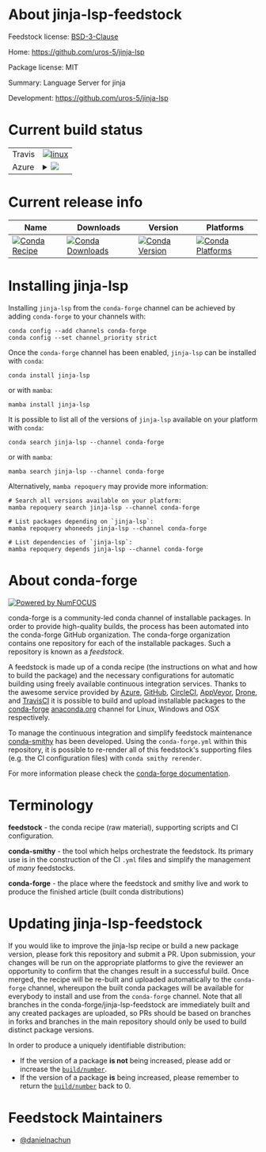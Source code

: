 About jinja-lsp-feedstock
=========================

Feedstock license: [BSD-3-Clause](https://github.com/conda-forge/jinja-lsp-feedstock/blob/main/LICENSE.txt)

Home: https://github.com/uros-5/jinja-lsp

Package license: MIT

Summary: Language Server for jinja

Development: https://github.com/uros-5/jinja-lsp

Current build status
====================


<table><tr>
    <td>Travis</td>
    <td>
      <a href="https://app.travis-ci.com/conda-forge/jinja-lsp-feedstock">
        <img alt="linux" src="https://img.shields.io/travis/com/conda-forge/jinja-lsp-feedstock/main.svg?label=Linux">
      </a>
    </td>
  </tr>
    
  <tr>
    <td>Azure</td>
    <td>
      <details>
        <summary>
          <a href="https://dev.azure.com/conda-forge/feedstock-builds/_build/latest?definitionId=23707&branchName=main">
            <img src="https://dev.azure.com/conda-forge/feedstock-builds/_apis/build/status/jinja-lsp-feedstock?branchName=main">
          </a>
        </summary>
        <table>
          <thead><tr><th>Variant</th><th>Status</th></tr></thead>
          <tbody><tr>
              <td>linux_64</td>
              <td>
                <a href="https://dev.azure.com/conda-forge/feedstock-builds/_build/latest?definitionId=23707&branchName=main">
                  <img src="https://dev.azure.com/conda-forge/feedstock-builds/_apis/build/status/jinja-lsp-feedstock?branchName=main&jobName=linux&configuration=linux%20linux_64_" alt="variant">
                </a>
              </td>
            </tr><tr>
              <td>linux_aarch64</td>
              <td>
                <a href="https://dev.azure.com/conda-forge/feedstock-builds/_build/latest?definitionId=23707&branchName=main">
                  <img src="https://dev.azure.com/conda-forge/feedstock-builds/_apis/build/status/jinja-lsp-feedstock?branchName=main&jobName=linux&configuration=linux%20linux_aarch64_" alt="variant">
                </a>
              </td>
            </tr><tr>
              <td>linux_ppc64le</td>
              <td>
                <a href="https://dev.azure.com/conda-forge/feedstock-builds/_build/latest?definitionId=23707&branchName=main">
                  <img src="https://dev.azure.com/conda-forge/feedstock-builds/_apis/build/status/jinja-lsp-feedstock?branchName=main&jobName=linux&configuration=linux%20linux_ppc64le_" alt="variant">
                </a>
              </td>
            </tr><tr>
              <td>osx_64</td>
              <td>
                <a href="https://dev.azure.com/conda-forge/feedstock-builds/_build/latest?definitionId=23707&branchName=main">
                  <img src="https://dev.azure.com/conda-forge/feedstock-builds/_apis/build/status/jinja-lsp-feedstock?branchName=main&jobName=osx&configuration=osx%20osx_64_" alt="variant">
                </a>
              </td>
            </tr><tr>
              <td>osx_arm64</td>
              <td>
                <a href="https://dev.azure.com/conda-forge/feedstock-builds/_build/latest?definitionId=23707&branchName=main">
                  <img src="https://dev.azure.com/conda-forge/feedstock-builds/_apis/build/status/jinja-lsp-feedstock?branchName=main&jobName=osx&configuration=osx%20osx_arm64_" alt="variant">
                </a>
              </td>
            </tr><tr>
              <td>win_64</td>
              <td>
                <a href="https://dev.azure.com/conda-forge/feedstock-builds/_build/latest?definitionId=23707&branchName=main">
                  <img src="https://dev.azure.com/conda-forge/feedstock-builds/_apis/build/status/jinja-lsp-feedstock?branchName=main&jobName=win&configuration=win%20win_64_" alt="variant">
                </a>
              </td>
            </tr>
          </tbody>
        </table>
      </details>
    </td>
  </tr>
</table>

Current release info
====================

| Name | Downloads | Version | Platforms |
| --- | --- | --- | --- |
| [![Conda Recipe](https://img.shields.io/badge/recipe-jinja--lsp-green.svg)](https://anaconda.org/conda-forge/jinja-lsp) | [![Conda Downloads](https://img.shields.io/conda/dn/conda-forge/jinja-lsp.svg)](https://anaconda.org/conda-forge/jinja-lsp) | [![Conda Version](https://img.shields.io/conda/vn/conda-forge/jinja-lsp.svg)](https://anaconda.org/conda-forge/jinja-lsp) | [![Conda Platforms](https://img.shields.io/conda/pn/conda-forge/jinja-lsp.svg)](https://anaconda.org/conda-forge/jinja-lsp) |

Installing jinja-lsp
====================

Installing `jinja-lsp` from the `conda-forge` channel can be achieved by adding `conda-forge` to your channels with:

```
conda config --add channels conda-forge
conda config --set channel_priority strict
```

Once the `conda-forge` channel has been enabled, `jinja-lsp` can be installed with `conda`:

```
conda install jinja-lsp
```

or with `mamba`:

```
mamba install jinja-lsp
```

It is possible to list all of the versions of `jinja-lsp` available on your platform with `conda`:

```
conda search jinja-lsp --channel conda-forge
```

or with `mamba`:

```
mamba search jinja-lsp --channel conda-forge
```

Alternatively, `mamba repoquery` may provide more information:

```
# Search all versions available on your platform:
mamba repoquery search jinja-lsp --channel conda-forge

# List packages depending on `jinja-lsp`:
mamba repoquery whoneeds jinja-lsp --channel conda-forge

# List dependencies of `jinja-lsp`:
mamba repoquery depends jinja-lsp --channel conda-forge
```


About conda-forge
=================

[![Powered by
NumFOCUS](https://img.shields.io/badge/powered%20by-NumFOCUS-orange.svg?style=flat&colorA=E1523D&colorB=007D8A)](https://numfocus.org)

conda-forge is a community-led conda channel of installable packages.
In order to provide high-quality builds, the process has been automated into the
conda-forge GitHub organization. The conda-forge organization contains one repository
for each of the installable packages. Such a repository is known as a *feedstock*.

A feedstock is made up of a conda recipe (the instructions on what and how to build
the package) and the necessary configurations for automatic building using freely
available continuous integration services. Thanks to the awesome service provided by
[Azure](https://azure.microsoft.com/en-us/services/devops/), [GitHub](https://github.com/),
[CircleCI](https://circleci.com/), [AppVeyor](https://www.appveyor.com/),
[Drone](https://cloud.drone.io/welcome), and [TravisCI](https://travis-ci.com/)
it is possible to build and upload installable packages to the
[conda-forge](https://anaconda.org/conda-forge) [anaconda.org](https://anaconda.org/)
channel for Linux, Windows and OSX respectively.

To manage the continuous integration and simplify feedstock maintenance
[conda-smithy](https://github.com/conda-forge/conda-smithy) has been developed.
Using the ``conda-forge.yml`` within this repository, it is possible to re-render all of
this feedstock's supporting files (e.g. the CI configuration files) with ``conda smithy rerender``.

For more information please check the [conda-forge documentation](https://conda-forge.org/docs/).

Terminology
===========

**feedstock** - the conda recipe (raw material), supporting scripts and CI configuration.

**conda-smithy** - the tool which helps orchestrate the feedstock.
                   Its primary use is in the construction of the CI ``.yml`` files
                   and simplify the management of *many* feedstocks.

**conda-forge** - the place where the feedstock and smithy live and work to
                  produce the finished article (built conda distributions)


Updating jinja-lsp-feedstock
============================

If you would like to improve the jinja-lsp recipe or build a new
package version, please fork this repository and submit a PR. Upon submission,
your changes will be run on the appropriate platforms to give the reviewer an
opportunity to confirm that the changes result in a successful build. Once
merged, the recipe will be re-built and uploaded automatically to the
`conda-forge` channel, whereupon the built conda packages will be available for
everybody to install and use from the `conda-forge` channel.
Note that all branches in the conda-forge/jinja-lsp-feedstock are
immediately built and any created packages are uploaded, so PRs should be based
on branches in forks and branches in the main repository should only be used to
build distinct package versions.

In order to produce a uniquely identifiable distribution:
 * If the version of a package **is not** being increased, please add or increase
   the [``build/number``](https://docs.conda.io/projects/conda-build/en/latest/resources/define-metadata.html#build-number-and-string).
 * If the version of a package **is** being increased, please remember to return
   the [``build/number``](https://docs.conda.io/projects/conda-build/en/latest/resources/define-metadata.html#build-number-and-string)
   back to 0.

Feedstock Maintainers
=====================

* [@danielnachun](https://github.com/danielnachun/)

